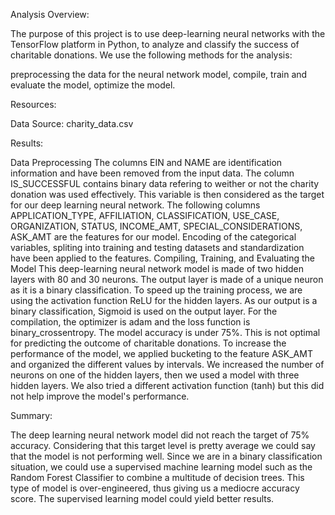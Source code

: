 Analysis Overview:

The purpose of this project is to use deep-learning neural networks with the TensorFlow platform in Python, to analyze and classify the success of charitable donations.
We use the following methods for the analysis:

preprocessing the data for the neural network model,
compile, train and evaluate the model,
optimize the model.

Resources:

Data Source: charity_data.csv


Results:

Data Preprocessing
The columns EIN and NAME are identification information and have been removed from the input data.
The column IS_SUCCESSFUL contains binary data refering to weither or not the charity donation was used effectively. This variable is then considered as the target for our deep learning neural network.
The following columns APPLICATION_TYPE, AFFILIATION, CLASSIFICATION, USE_CASE, ORGANIZATION, STATUS, INCOME_AMT, SPECIAL_CONSIDERATIONS, ASK_AMT are the features for our model.
Encoding of the categorical variables, spliting into training and testing datasets and standardization have been applied to the features.
Compiling, Training, and Evaluating the Model
This deep-learning neural network model is made of two hidden layers with 80 and 30 neurons.
The output layer is made of a unique neuron as it is a binary classification.
To speed up the training process, we are using the activation function ReLU for the hidden layers. As our output is a binary classification, Sigmoid is used on the output layer.
For the compilation, the optimizer is adam and the loss function is binary_crossentropy.
The model accuracy is under 75%. This is not optimal for predicting the outcome of charitable donations.
To increase the performance of the model, we applied bucketing to the feature ASK_AMT and organized the different values by intervals.
We increased the number of neurons on one of the hidden layers, then we used a model with three hidden layers.
We also tried a different activation function (tanh) but this did not help improve the model's performance.

Summary:

The deep learning neural network model did not reach the target of 75% accuracy. Considering that this target level is pretty average we could say that the model is not performing well.
Since we are in a binary classification situation, we could use a supervised machine learning model such as the Random Forest Classifier to combine a multitude of decision trees. 
This type of model is over-engineered, thus giving us a mediocre accuracy score. The supervised learning model could yield better results.

